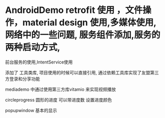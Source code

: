 # AndroidDemo retrofit 使用 ，文件操作，material design 使用,多媒体使用,网络中的一些问题, 服务组件添加,服务的两种启动方式,
前台服务的使用,IntentService使用

添加了 工具类库, 项目使用的时候可以直接引用, 通过依赖工具库实现了友盟第三方登录和分享功能

mediademo 中通过使用第三方库vitamio 来实现视频播放

circleprogress 圆形的进度 可以带进度数 设置进度颜色

popupwindow 基本的显示
